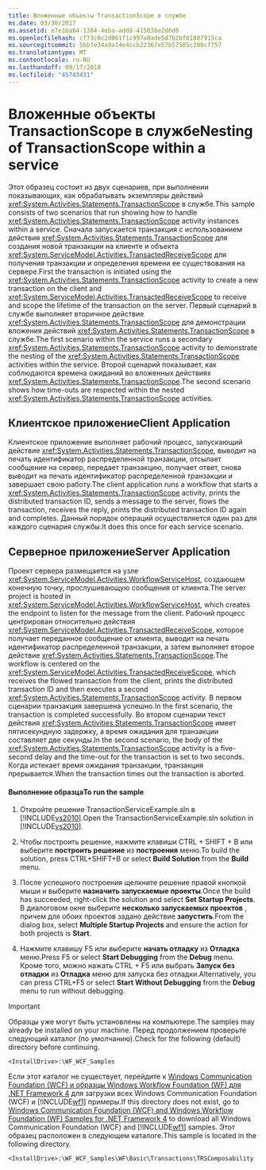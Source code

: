 ```yaml
---
title: Вложенные объекты TransactionScope в службе
ms.date: 03/30/2017
ms.assetid: e7e1ba64-1384-4eba-add8-415636e2d6d0
ms.openlocfilehash: cf73c0c2d061f1c997a8ade5d7b2bf61887915ca
ms.sourcegitcommit: 5bbfe34a9a14e4ccb22367e57b57585c208cf757
ms.translationtype: MT
ms.contentlocale: ru-RU
ms.lasthandoff: 09/17/2018
ms.locfileid: "45743431"
---
```

# <a name="nesting-of-transactionscope-within-a-service"></a><span data-ttu-id="bafb1-102">Вложенные объекты TransactionScope в службе</span><span class="sxs-lookup"><span data-stu-id="bafb1-102">Nesting of TransactionScope within a service</span></span>
<span data-ttu-id="bafb1-103">Этот образец состоит из двух сценариев, при выполнении показывающих, как обрабатывать экземпляры действий <xref:System.Activities.Statements.TransactionScope> в службе.</span><span class="sxs-lookup"><span data-stu-id="bafb1-103">This sample consists of two scenarios that run showing how to handle <xref:System.Activities.Statements.TransactionScope> activity instances within a service.</span></span> <span data-ttu-id="bafb1-104">Сначала запускается транзакция с использованием действия <xref:System.Activities.Statements.TransactionScope> для создания новой транзакции на клиенте и объекта <xref:System.ServiceModel.Activities.TransactedReceiveScope> для получения транзакции и определения времени ее существования на сервере.</span><span class="sxs-lookup"><span data-stu-id="bafb1-104">First the transaction is initiated using the <xref:System.Activities.Statements.TransactionScope> activity to create a new transaction on the client and <xref:System.ServiceModel.Activities.TransactedReceiveScope> to receive and scope the lifetime of the transaction on the server.</span></span> <span data-ttu-id="bafb1-105">Первый сценарий в службе выполняет вторичное действие <xref:System.Activities.Statements.TransactionScope> для демонстрации вложения действий <xref:System.Activities.Statements.TransactionScope> в службе.</span><span class="sxs-lookup"><span data-stu-id="bafb1-105">The first scenario within the service runs a secondary <xref:System.Activities.Statements.TransactionScope> activity to demonstrate the nesting of the <xref:System.Activities.Statements.TransactionScope> activities within the service.</span></span> <span data-ttu-id="bafb1-106">Второй сценарий показывает, как соблюдаются времена ожиданий во вложенных действиях <xref:System.Activities.Statements.TransactionScope>.</span><span class="sxs-lookup"><span data-stu-id="bafb1-106">The second scenario shows how time-outs are respected within the nested <xref:System.Activities.Statements.TransactionScope> activities.</span></span>  
  
## <a name="client-application"></a><span data-ttu-id="bafb1-107">Клиентское приложение</span><span class="sxs-lookup"><span data-stu-id="bafb1-107">Client Application</span></span>  
 <span data-ttu-id="bafb1-108">Клиентское приложение выполняет рабочий процесс, запускающий действие <xref:System.Activities.Statements.TransactionScope>, выводит на печать идентификатор распределенной транзакции, отсылает сообщение на сервер, передает транзакцию, получает ответ, снова выводит на печать идентификатор распределенной транзакции и завершает свою работу.</span><span class="sxs-lookup"><span data-stu-id="bafb1-108">The client application runs a workflow that starts a <xref:System.Activities.Statements.TransactionScope> activity, prints the distributed transaction ID, sends a message to the server, flows the transaction, receives the reply, prints the distributed transaction ID again and completes.</span></span> <span data-ttu-id="bafb1-109">Данный порядок операций осуществляется один раз для каждого сценария службы.</span><span class="sxs-lookup"><span data-stu-id="bafb1-109">It does this once for each service scenario.</span></span>  
  
## <a name="server-application"></a><span data-ttu-id="bafb1-110">Серверное приложение</span><span class="sxs-lookup"><span data-stu-id="bafb1-110">Server Application</span></span>  
 <span data-ttu-id="bafb1-111">Проект сервера размещается на узле <xref:System.ServiceModel.Activities.WorkflowServiceHost>, создающем конечную точку, прослушивающую сообщения от клиента.</span><span class="sxs-lookup"><span data-stu-id="bafb1-111">The server project is hosted in <xref:System.ServiceModel.Activities.WorkflowServiceHost>, which creates the endpoint to listen for the message from the client.</span></span> <span data-ttu-id="bafb1-112">Рабочий процесс центрирован относительно действия <xref:System.ServiceModel.Activities.TransactedReceiveScope>, которое получает переданное сообщение от клиента, выводит на печать идентификатор распределенной транзакции, а затем выполняет второе действие <xref:System.Activities.Statements.TransactionScope>.</span><span class="sxs-lookup"><span data-stu-id="bafb1-112">The workflow is centered on the <xref:System.ServiceModel.Activities.TransactedReceiveScope>, which receives the flowed transaction from the client, prints the distributed transaction ID and then executes a second <xref:System.Activities.Statements.TransactionScope> activity.</span></span> <span data-ttu-id="bafb1-113">В первом сценарии транзакция завершена успешно.</span><span class="sxs-lookup"><span data-stu-id="bafb1-113">In the first scenario, the transaction is completed successfully.</span></span> <span data-ttu-id="bafb1-114">Во втором сценарии текст действия <xref:System.Activities.Statements.TransactionScope> имеет пятисекундную задержку, а время ожидания для транзакции составляет две секунды.</span><span class="sxs-lookup"><span data-stu-id="bafb1-114">In the second scenario, the body of the <xref:System.Activities.Statements.TransactionScope> activity is a five-second delay and the time-out for the transaction is set to two seconds.</span></span> <span data-ttu-id="bafb1-115">Когда истекает время ожидания транзакции, транзакция прерывается.</span><span class="sxs-lookup"><span data-stu-id="bafb1-115">When the transaction times out the transaction is aborted.</span></span>  
  
#### <a name="to-run-the-sample"></a><span data-ttu-id="bafb1-116">Выполнение образца</span><span class="sxs-lookup"><span data-stu-id="bafb1-116">To run the sample</span></span>  
  
1.  <span data-ttu-id="bafb1-117">Откройте решение TransactionServiceExample.sln в [!INCLUDE[vs2010](../../../../includes/vs2010-md.md)].</span><span class="sxs-lookup"><span data-stu-id="bafb1-117">Open the TransactionServiceExample.sln solution in [!INCLUDE[vs2010](../../../../includes/vs2010-md.md)].</span></span>  
  
2.  <span data-ttu-id="bafb1-118">Чтобы построить решение, нажмите клавиши CTRL + SHIFT + B или выберите **построить решение** из **построения** меню.</span><span class="sxs-lookup"><span data-stu-id="bafb1-118">To build the solution, press CTRL+SHIFT+B or select **Build Solution** from the **Build** menu.</span></span>  
  
3.  <span data-ttu-id="bafb1-119">После успешного построения щелкните решение правой кнопкой мыши и выберите **назначить запускаемые проекты**.</span><span class="sxs-lookup"><span data-stu-id="bafb1-119">Once the build has succeeded, right-click the solution and select **Set Startup Projects**.</span></span> <span data-ttu-id="bafb1-120">В диалоговом окне выберите **несколько запускаемых проектов** , причем для обоих проектов задано действие **запустить**.</span><span class="sxs-lookup"><span data-stu-id="bafb1-120">From the dialog box, select **Multiple Startup Projects** and ensure the action for both projects is **Start**.</span></span>  
  
4.  <span data-ttu-id="bafb1-121">Нажмите клавишу F5 или выберите **начать отладку** из **Отладка** меню.</span><span class="sxs-lookup"><span data-stu-id="bafb1-121">Press F5 or select **Start Debugging** from the **Debug** menu.</span></span> <span data-ttu-id="bafb1-122">Кроме того, можно нажать CTRL + F5 или выбрать **Запуск без отладки** из **Отладка** меню для запуска без отладки.</span><span class="sxs-lookup"><span data-stu-id="bafb1-122">Alternatively, you can press CTRL+F5 or select **Start Without Debugging** from the **Debug** menu to run without debugging.</span></span>  
  
> [!IMPORTANT]
>  <span data-ttu-id="bafb1-123">Образцы уже могут быть установлены на компьютере.</span><span class="sxs-lookup"><span data-stu-id="bafb1-123">The samples may already be installed on your machine.</span></span> <span data-ttu-id="bafb1-124">Перед продолжением проверьте следующий каталог (по умолчанию).</span><span class="sxs-lookup"><span data-stu-id="bafb1-124">Check for the following (default) directory before continuing.</span></span>  
>   
>  `<InstallDrive>:\WF_WCF_Samples`  
>   
>  <span data-ttu-id="bafb1-125">Если этот каталог не существует, перейдите к [Windows Communication Foundation (WCF) и образцы Windows Workflow Foundation (WF) для .NET Framework 4](https://go.microsoft.com/fwlink/?LinkId=150780) для загрузки всех Windows Communication Foundation (WCF) и [!INCLUDE[wf1](../../../../includes/wf1-md.md)] примеры.</span><span class="sxs-lookup"><span data-stu-id="bafb1-125">If this directory does not exist, go to [Windows Communication Foundation (WCF) and Windows Workflow Foundation (WF) Samples for .NET Framework 4](https://go.microsoft.com/fwlink/?LinkId=150780) to download all Windows Communication Foundation (WCF) and [!INCLUDE[wf1](../../../../includes/wf1-md.md)] samples.</span></span> <span data-ttu-id="bafb1-126">Этот образец расположен в следующем каталоге.</span><span class="sxs-lookup"><span data-stu-id="bafb1-126">This sample is located in the following directory.</span></span>  
>   
>  `<InstallDrive>:\WF_WCF_Samples\WF\Basic\Transactions\TRSComposability`
